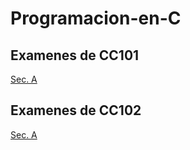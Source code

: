 # Programacion-en-C

## Examenes de CC101

[Sec. A](https://drive.google.com/drive/folders/0B_4hjVvBqoZAOFBTUVVCN1pSX2M?usp=sharing)

## Examenes de CC102

[Sec. A](https://drive.google.com/drive/folders/0B_4hjVvBqoZAOFBTUVVCN1pSX2M?usp=sharing)
